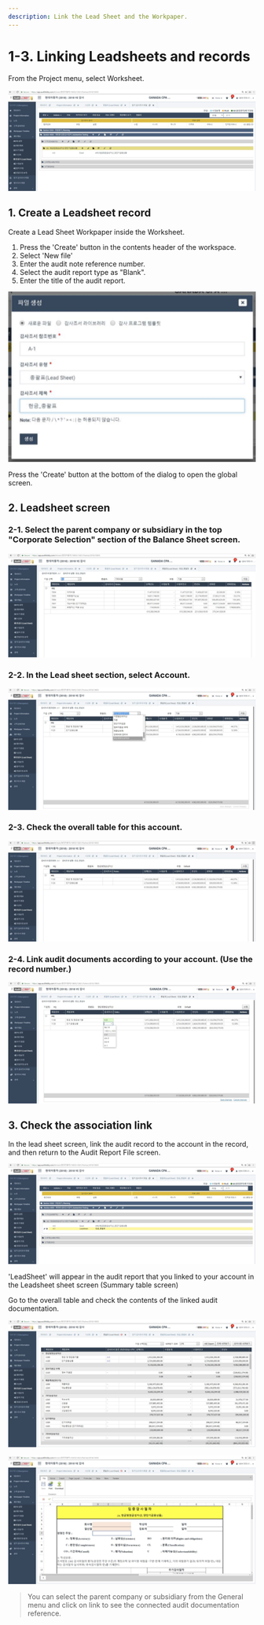 ```yaml
---
description: Link the Lead Sheet and the Workpaper.
---
```


# 1-3. Linking Leadsheets and records

From the Project menu, select Worksheet.

![Project Home -&amp;gt;Workpaper File](../../../.gitbook/assets/image-136.png)

## 1. Create a Leadsheet record

Create a Lead Sheet Workpaper inside the Worksheet.

1. Press the 'Create' button in the contents header of the workspace.
2. Select 'New file'
3. Enter the audit note reference number.
4. Select the audit report type as "Blank".
5. Enter the title of the audit report.

![Project Home -&amp;gt;Workpaper File-&amp;gt;Create file \( Current audit report file creation screen\)](../../../.gitbook/assets/image-24.png)

Press the 'Create' button at the bottom of the dialog to open the global screen.

## 2. Leadsheet screen

### 2-1. Select the parent company or subsidiary in the top "Corporate Selection" section of the Balance Sheet screen.

![Summary table screen-&amp;gt; Select parent company or subsidiary](../../../.gitbook/assets/image-95.png)

### 2-2. In the Lead sheet section, select Account.

![Summary table screen-&amp;gt;Select leadsheet account](../../../.gitbook/assets/image-123.png)

### 2-3. Check the overall table for this account.

![Summary table screen-&amp;gt;Check the overall table for this account](../../../.gitbook/assets/image-78.png)

### 2-4. Link audit documents according to your account. \(Use the record number.\)

![Summary table screen-&amp;gt; Account selection-&amp;gt; Audit Report Connection](../../../.gitbook/assets/image-8.png)

## 3. Check the association link

In the lead sheet screen, link the audit record to the account in the record, and then return to the Audit Report File screen.

![Project Home-&amp;gt;Current Workpaper file screen](../../../.gitbook/assets/image-62.png)

'LeadSheet' will appear in the audit report that you linked to your account in the Leadsheet sheet screen \(Summary table screen\)

Go to the overall table and check the contents of the linked audit documentation.

![Project Home-&amp;gt; Financial Statements-&amp;gt; Lead Sheet](../../../.gitbook/assets/image-72.png)

![Project Home-&amp;gt; Financial Statements-&amp;gt; Lead Sheet-&amp;gt;Click on reference link](../../../.gitbook/assets/image-188.png)

> You can select the parent company or subsidiary from the General menu and click on link to see the connected audit documentation reference.

